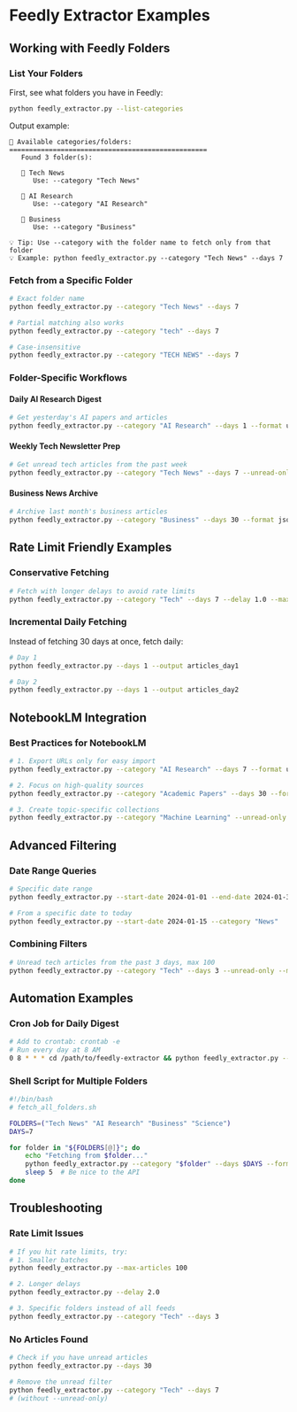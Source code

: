 # Feedly Extractor Examples

## Working with Feedly Folders

### List Your Folders
First, see what folders you have in Feedly:
```bash
python feedly_extractor.py --list-categories
```

Output example:
```
📁 Available categories/folders:
==================================================
   Found 3 folder(s):

   📂 Tech News
      Use: --category "Tech News"

   📂 AI Research
      Use: --category "AI Research"

   📂 Business
      Use: --category "Business"

💡 Tip: Use --category with the folder name to fetch only from that folder
💡 Example: python feedly_extractor.py --category "Tech News" --days 7
```

### Fetch from a Specific Folder
```bash
# Exact folder name
python feedly_extractor.py --category "Tech News" --days 7

# Partial matching also works
python feedly_extractor.py --category "tech" --days 7

# Case-insensitive
python feedly_extractor.py --category "TECH NEWS" --days 7
```

### Folder-Specific Workflows

#### Daily AI Research Digest
```bash
# Get yesterday's AI papers and articles
python feedly_extractor.py --category "AI Research" --days 1 --format urls --output ai_daily
```

#### Weekly Tech Newsletter Prep
```bash
# Get unread tech articles from the past week
python feedly_extractor.py --category "Tech News" --days 7 --unread-only --format csv
```

#### Business News Archive
```bash
# Archive last month's business articles
python feedly_extractor.py --category "Business" --days 30 --format json --output business_archive_$(date +%Y%m)
```

## Rate Limit Friendly Examples

### Conservative Fetching
```bash
# Fetch with longer delays to avoid rate limits
python feedly_extractor.py --category "Tech" --days 7 --delay 1.0 --max-articles 200
```

### Incremental Daily Fetching
Instead of fetching 30 days at once, fetch daily:
```bash
# Day 1
python feedly_extractor.py --days 1 --output articles_day1

# Day 2 
python feedly_extractor.py --days 1 --output articles_day2
```

## NotebookLM Integration

### Best Practices for NotebookLM
```bash
# 1. Export URLs only for easy import
python feedly_extractor.py --category "AI Research" --days 7 --format urls

# 2. Focus on high-quality sources
python feedly_extractor.py --category "Academic Papers" --days 30 --format urls --max-articles 50

# 3. Create topic-specific collections
python feedly_extractor.py --category "Machine Learning" --unread-only --format urls --output ml_collection
```

## Advanced Filtering

### Date Range Queries
```bash
# Specific date range
python feedly_extractor.py --start-date 2024-01-01 --end-date 2024-01-31 --category "Tech"

# From a specific date to today
python feedly_extractor.py --start-date 2024-01-15 --category "News"
```

### Combining Filters
```bash
# Unread tech articles from the past 3 days, max 100
python feedly_extractor.py --category "Tech" --days 3 --unread-only --max-articles 100 --format csv
```

## Automation Examples

### Cron Job for Daily Digest
```bash
# Add to crontab: crontab -e
# Run every day at 8 AM
0 8 * * * cd /path/to/feedly-extractor && python feedly_extractor.py --category "Tech" --days 1 --format urls --output ~/daily_digest/tech_$(date +\%Y\%m\%d)
```

### Shell Script for Multiple Folders
```bash
#!/bin/bash
# fetch_all_folders.sh

FOLDERS=("Tech News" "AI Research" "Business" "Science")
DAYS=7

for folder in "${FOLDERS[@]}"; do
    echo "Fetching from $folder..."
    python feedly_extractor.py --category "$folder" --days $DAYS --format csv --output "${folder// /_}_export"
    sleep 5  # Be nice to the API
done
```

## Troubleshooting

### Rate Limit Issues
```bash
# If you hit rate limits, try:
# 1. Smaller batches
python feedly_extractor.py --max-articles 100

# 2. Longer delays
python feedly_extractor.py --delay 2.0

# 3. Specific folders instead of all feeds
python feedly_extractor.py --category "Tech" --days 3
```

### No Articles Found
```bash
# Check if you have unread articles
python feedly_extractor.py --days 30

# Remove the unread filter
python feedly_extractor.py --category "Tech" --days 7
# (without --unread-only)
```